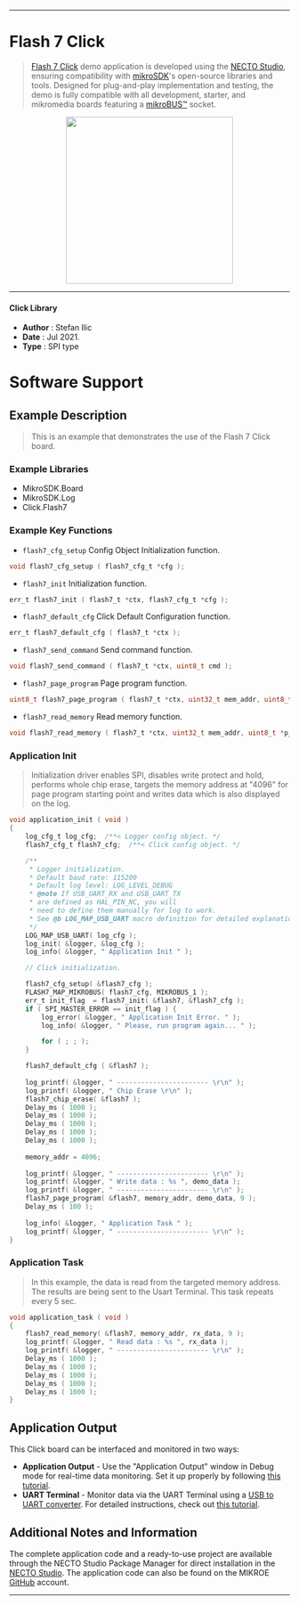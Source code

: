 
---
# Flash 7 Click

> [Flash 7 Click](https://www.mikroe.com/?pid_product=MIKROE-4440) demo application is developed using
the [NECTO Studio](https://www.mikroe.com/necto), ensuring compatibility with [mikroSDK](https://www.mikroe.com/mikrosdk)'s
open-source libraries and tools. Designed for plug-and-play implementation and testing, the demo is fully compatible with
all development, starter, and mikromedia boards featuring a [mikroBUS&trade;](https://www.mikroe.com/mikrobus) socket.

<p align="center">
  <img src="https://www.mikroe.com/?pid_product=MIKROE-4440&image=1" height=300px>
</p>

---

#### Click Library

- **Author**        : Stefan Ilic
- **Date**          : Jul 2021.
- **Type**          : SPI type

# Software Support

## Example Description

> This is an example that demonstrates the use of the Flash 7 Click board. 

### Example Libraries

- MikroSDK.Board
- MikroSDK.Log
- Click.Flash7

### Example Key Functions

- `flash7_cfg_setup` Config Object Initialization function.
```c
void flash7_cfg_setup ( flash7_cfg_t *cfg );
```

- `flash7_init` Initialization function.
```c
err_t flash7_init ( flash7_t *ctx, flash7_cfg_t *cfg );
```

- `flash7_default_cfg` Click Default Configuration function.
```c
err_t flash7_default_cfg ( flash7_t *ctx );
```

- `flash7_send_command` Send command function.
```c
void flash7_send_command ( flash7_t *ctx, uint8_t cmd );
```

- `flash7_page_program` Page program function.
```c
uint8_t flash7_page_program ( flash7_t *ctx, uint32_t mem_addr, uint8_t *p_tx_data, uint16_t n_bytes );
```

- `flash7_read_memory` Read memory function.
```c
void flash7_read_memory ( flash7_t *ctx, uint32_t mem_addr, uint8_t *p_rx_data, uint16_t n_bytes );
```

### Application Init

> Initialization driver enables SPI, disables write protect and hold, performs whole chip erase, targets the memory address at "4096" for page program starting point and writes data which is also displayed on the log.

```c
void application_init ( void ) 
{
    log_cfg_t log_cfg;  /**< Logger config object. */
    flash7_cfg_t flash7_cfg;  /**< Click config object. */

    /** 
     * Logger initialization.
     * Default baud rate: 115200
     * Default log level: LOG_LEVEL_DEBUG
     * @note If USB_UART_RX and USB_UART_TX 
     * are defined as HAL_PIN_NC, you will 
     * need to define them manually for log to work. 
     * See @b LOG_MAP_USB_UART macro definition for detailed explanation.
     */
    LOG_MAP_USB_UART( log_cfg );
    log_init( &logger, &log_cfg );
    log_info( &logger, " Application Init " );

    // Click initialization.

    flash7_cfg_setup( &flash7_cfg );
    FLASH7_MAP_MIKROBUS( flash7_cfg, MIKROBUS_1 );
    err_t init_flag  = flash7_init( &flash7, &flash7_cfg );
    if ( SPI_MASTER_ERROR == init_flag ) {
        log_error( &logger, " Application Init Error. " );
        log_info( &logger, " Please, run program again... " );

        for ( ; ; );
    }

    flash7_default_cfg ( &flash7 );
    
    log_printf( &logger, " ----------------------- \r\n" );
    log_printf( &logger, " Chip Erase \r\n" );
    flash7_chip_erase( &flash7 );
    Delay_ms ( 1000 );
    Delay_ms ( 1000 );
    Delay_ms ( 1000 );
    Delay_ms ( 1000 );
    Delay_ms ( 1000 );
    
    memory_addr = 4096;
    
    log_printf( &logger, " ----------------------- \r\n" );
    log_printf( &logger, " Write data : %s ", demo_data );
    log_printf( &logger, " ----------------------- \r\n" );
    flash7_page_program( &flash7, memory_addr, demo_data, 9 );
    Delay_ms ( 100 );
    
    log_info( &logger, " Application Task " );
    log_printf( &logger, " ----------------------- \r\n" );
}
```

### Application Task

> In this example, the data is read from the targeted memory address. The results are being sent to the Usart Terminal. This task repeats every 5 sec.

```c
void application_task ( void ) 
{
    flash7_read_memory( &flash7, memory_addr, rx_data, 9 );
    log_printf( &logger, " Read data : %s ", rx_data );
    log_printf( &logger, " ----------------------- \r\n" );
    Delay_ms ( 1000 );
    Delay_ms ( 1000 );
    Delay_ms ( 1000 );
    Delay_ms ( 1000 );
    Delay_ms ( 1000 );
}
```


## Application Output

This Click board can be interfaced and monitored in two ways:
- **Application Output** - Use the "Application Output" window in Debug mode for real-time data monitoring.
Set it up properly by following [this tutorial](https://www.youtube.com/watch?v=ta5yyk1Woy4).
- **UART Terminal** - Monitor data via the UART Terminal using
a [USB to UART converter](https://www.mikroe.com/click/interface/usb?interface*=uart,uart). For detailed instructions,
check out [this tutorial](https://help.mikroe.com/necto/v2/Getting%20Started/Tools/UARTTerminalTool).

## Additional Notes and Information

The complete application code and a ready-to-use project are available through the NECTO Studio Package Manager for 
direct installation in the [NECTO Studio](https://www.mikroe.com/necto). The application code can also be found on
the MIKROE [GitHub](https://github.com/MikroElektronika/mikrosdk_click_v2) account.

---
